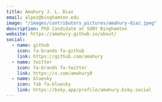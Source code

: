 ```yaml
---
title: Amahury J. L. Diaz
email: alpez@binghamton.edu
image: "/images/contributors_pictures/amahury-diaz.jpeg"
description: PhD Candidate at SUNY Binghamton
website: https://amahury.github.io/about/
social:
  - name: github
    icon: fa-brands fa-github
    link: https://github.com/amahury
  - name: twitter
    icon: fa-brands fa-twitter
    link: https://x.com/amahury0
  - name: bluesky
    icon: fab fa-bluesky
    link: https://bsky.app/profile/amahury.bsky.social
---
```

